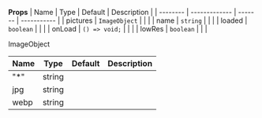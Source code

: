 **Props**
| Name | Type | Default | Description |
| -------- | ------------- | ------- | ----------- |
| pictures | `ImageObject` | | |
| name | `string` | | |
| loaded | `boolean` | | |
| onLoad | `() => void;` | | |
| lowRes | `boolean` | | |

ImageObject

| Name | Type   | Default | Description |
| ---- | ------ | ------- | ----------- |
| "\*" | string |         |             |
| jpg  | string |         |             |
| webp | string |         |             |
